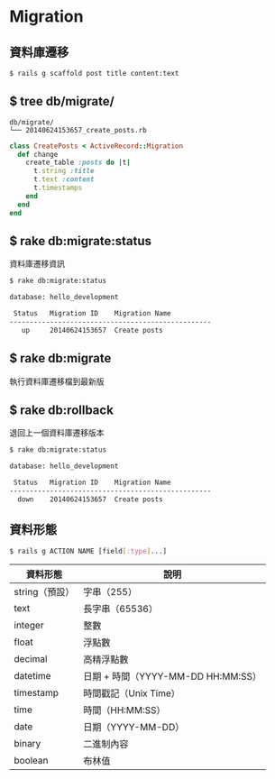 # Migration 
## 資料庫遷移


```bash
$ rails g scaffold post title content:text
```


## $ tree db/migrate/

```no-highlight
db/migrate/
└── 20140624153657_create_posts.rb
```
```ruby
class CreatePosts < ActiveRecord::Migration
  def change
    create_table :posts do |t|
      t.string :title
      t.text :content
      t.timestamps
    end
  end
end
```
<!-- .element: style="font-size: 0.9em;" -->


## $ rake db:migrate:status
資料庫遷移資訊
```bash
$ rake db:migrate:status

database: hello_development

 Status   Migration ID    Migration Name
--------------------------------------------------
   up     20140624153657  Create posts
```
<!-- .element: style="font-size: 0.8em;" -->


## $ rake db:migrate
執行資料庫遷移檔到最新版


## $ rake db:rollback
退回上一個資料庫遷移版本
```bash
$ rake db:migrate:status

database: hello_development

 Status   Migration ID    Migration Name
--------------------------------------------------
  down    20140624153657  Create posts
```
<!-- .element: style="font-size: 0.8em;" -->


## 資料形態

```bash
$ rails g ACTION NAME [field[:type]...]
```
<!-- .element: style="font-size: 0.8em;" -->

資料形態       | 說明
-------------- | ----
string（預設） | 字串（255）
text           | 長字串（65536）
integer        | 整數
float          | 浮點數
decimal        | 高精浮點數
datetime       | 日期 + 時間（YYYY-MM-DD HH:MM:SS）
timestamp      | 時間戳記（Unix Time）
time           | 時間（HH:MM:SS）
date           | 日期（YYYY-MM-DD）
binary         | 二進制內容
boolean        | 布林值